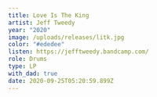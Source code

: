 ```yaml
---
title: Love Is The King
artist: Jeff Tweedy
year: "2020"
image: /uploads/releases/litk.jpg
color: "#ededee"
listen: https://jefftweedy.bandcamp.com/
role: Drums
type: LP
with_dad: true
date: 2020-09-25T05:20:59.899Z
---
```


